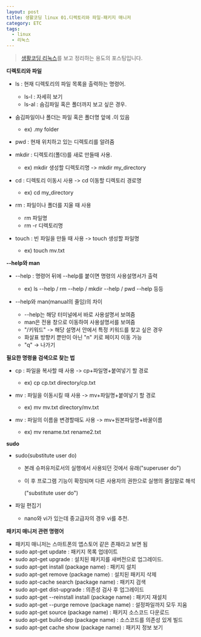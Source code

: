 ```yaml
---
layout: post
title: 생활코딩 linux 01.디렉토리와 파일-패키지 매니저
category: ETC
tags:
  - linux
  - 리눅스
---
```




>  [생활코딩 리눅스](https://opentutorials.org/course/2598)를 보고 정리하는 용도의 포스팅입니다.



**디렉토리와 파일**

- ls : 현재 디렉토리의 파일 목록을 출력하는 명령어.
  -  ls-l : 자세히 보기
  -  ls-al : 숨김파일 혹은 폴더까지 보고 싶은 경우.

- 숨김파일이나 폴더는 파일 혹은 폴더명 앞에 .이 있음

  - ex) .my folder

- pwd : 현재 위치하고 있는 디렉토리를 알려줌

- mkdir : 디렉토리(폴더)를 새로 만들때 사용.

  - ex) mkdir 생성할 디렉토리명 -> mkdir my_directory

- cd : 디렉토리 이동시 사용 -> cd 이동할 디렉토리 경로명

  - ex) cd my_directory

- rm : 파일이나 폴더를 지울 때 사용

  - rm 파일명
  - rm -r 디렉토리명

- touch : 빈 파일을 만들 때 사용 -> touch 생성할 파일명

  - ex) touch mv.txt




**--help와 man**

- --help : 명령어 뒤에 --help를 붙이면 명령의 사용설명서가 출력
  - ex) ls --help / rm --help / mkdir --help / pwd --help 등등

- --help와 man(manual의 줄임)의 차이

  - --help는 해당 터미널에서 바로 사용설명서 보여줌
  - man은 전용 창으로 이동하여 사용설명서를 보여줌
  - "/키워드" -> 해당 설명서 안에서 특정 키워드를 찾고 싶은 경우
  - 화살표 방향키 뿐만이 아닌 "n" 키로 페이지 이동 가능
  - "q" -> 나가기




**필요한 명령을 검색으로 찾는 법**

- cp : 파일을 복사할 때 사용 -> cp+파일명+붙여넣기 할 경로

  - ex) cp cp.txt directory/cp.txt

- mv : 파일을 이동시킬 때 사용 -> mv+파일명+붙여넣기 할 경로

  - ex) mv mv.txt directory/mv.txt

- mv : 파일의 이름을 변경할때도 사용 -> mv+원본파일명+바꿀이름

  - ex) mv rename.txt rename2.txt




**sudo**

- sudo(substitute user do)

  - 본래 슈퍼유저로서의 실행에서 사용되던 것에서 유래("superuser do")

  - 이 후 프로그램 기능이 확장되며 다른 사용자의 권한으로 실행의 줄임말로 해석

    ("substitute user do")

- 파일 편집기

  - nano와 vi가 있는데 중고급자의 경우 vi를 추천.



**패키지 매니저 관련 명령어**

- 패키지 매니저는 스마트폰의 앱스토어 같은 존재라고 보면 됨
- sudo apt-get update : 패키지 목록 업데이트
- sudo apt-get upgrade : 설치된 패키지를 새버전으로 업그레이드.
- sudo apt-get install (package name) : 패키지 설치
- sudo apt-get remove (package name) : 설치된 패키지 삭제
- sudo apt-cache search (package name) : 패키지 검색
- sudo apt-get dist-upgrade : 의존성 검사 후 업그레이드
- sudo apt-get --reinstall install (package name) : 패키지 재설치
- sudo apt-get --purge remove (package name) : 설정파일까지 모두 지움
- sudo apt-get source (package name) : 패키지 소스코드 다운로드
- sudo apt-get build-dep (package name) : 소스코드를 의존성 있게 빌드
- sudo apt-get cache show (package name) : 패키지 정보 보기